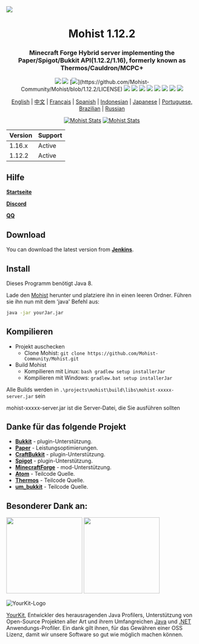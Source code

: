 <img src="https://i.loli.net/2020/09/06/lQscneqbV8Hptxz.png">

<div align="center">
  <h1>Mohist 1.12.2</h1>

### Minecraft Forge Hybrid server implementing the Paper/Spigot/Bukkit API(1.12.2/1.16), formerly known as Thermos/Cauldron/MCPC+

[![](https://img.shields.io/jenkins/build?jobUrl=https%3A%2F%2Fci.codemc.io%2Fjob%2FMohist-Community%2Fjob%2FMohist-1.12.2)](https://ci.codemc.io/job/Mohist-Community/job/Mohist-1.12.2)
[![](https://img.shields.io/github/stars/Mohist-Community/Mohist.svg?label=Stars&logo=github)](https://github.com/Mohist-Community/Mohist/stargazers)
[![](https://img.shields.io/github/license/Mohist-Community/Mohist?)](https://github.com/Mohist-Community/Mohist/blob/1.12.2/LICENSE)
[![](https://img.shields.io/badge/Forge-1.12.2--14.23.5.2855-brightgreen.svg?colorB=26303d&logo=Conda-Forge)](http://files.minecraftforge.net/maven/net/minecraftforge/forge/index_1.12.2.html)
[![](https://img.shields.io/badge/Paper-1.12.2-brightgreen.svg?colorB=DC3340)](https://papermc.io/downloads#Paper-1.12)
[![](https://img.shields.io/badge/AdoptOpenJDK-8u252-brightgreen.svg?colorB=469C00&logo=java)](https://adoptopenjdk.net/?variant=openjdk8&jvmVariant=hotspot)
[![](https://img.shields.io/badge/Gradle-4.10.3-brightgreen.svg?colorB=469C00&logo=gradle)](https://docs.gradle.org/4.10.3/release-notes.html)
[![](https://img.shields.io/bstats/servers/6762?label=bStats)](https://bstats.org/plugin/server-implementation/Mohist/6762)
[![](https://badges.crowdin.net/mohist/localized.svg)](https://crowdin.com/project/mohist)
[![](https://img.shields.io/discord/311256119005937665.svg?color=%237289da&label=Discord&logo=discord&logoColor=%237289da)](https://discord.gg/ZgXjHGd)
[![](https://img.shields.io/badge/Patreon-Support-orange.svg?logo=Patreon)](https://www.patreon.com/mohist)

<a href="https://github.com/Mohist-Community/Mohist/blob/1.12.2/readme/README.md">English</a> | <a href="https://github.com/Mohist-Community/Mohist/blob/1.12.2/readme/README-zh.md">中文</a> | <a href="https://github.com/Mohist-Community/Mohist/blob/1.12.2/readme/README-fr.md">Français</a> | <a href="https://github.com/Mohist-Community/Mohist/blob/1.12.2/readme/README-es.md">Spanish</a> | <a href="https://github.com/Mohist-Community/Mohist/blob/1.12.2/readme/README-in.md">Indonesian</a> | <a href="https://github.com/Mohist-Community/Mohist/blob/1.12.2/readme/README-jp.md">Japanese</a> | <a href="https://github.com/Mohist-Community/Mohist/blob/1.12.2/readme/README-pt-BR.md">Portuguese, Brazilian</a> | <a href="https://github.com/Mohist-Community/Mohist/blob/1.12.2/readme/README-ru.md">Russian</a>

[![Mohist Stats](https://bstats.org/signatures/server-implementation/Mohist.svg)](https://bstats.org/plugin/server-implementation/Mohist/6762)
[![Mohist Stats](https://bstats.org/signatures/bukkit/Mohist.svg)](https://bstats.org/plugin/bukkit/Mohist/3939)
</div>

| Version  | Support |
| ------------- | ------------- |
| 1.16.x  | Active  |
| 1.12.2  | Active  |
      
Hilfe
------
   [**Startseite**](https://mohist.red/)
   
   [**Discord**](https://discord.gg/ZgXjHGd)
   
   [**QQ**](https://jq.qq.com/?_wv=1027&k=5YIRYnH)  
   
Download
------

You can download the latest version from [**Jenkins**](https://ci.codemc.org/job/Mohist-Community/job/Mohist-1.12.2/).

Install
------
Dieses Programm benötigt Java 8.

Lade den [Mohist](https://ci.codemc.org/job/Mohist-Community/job/Mohist-1.12.2/) herunter und platziere ihn in einen leeren Ordner. Führen sie ihn nun mit dem 'java' Befehl aus:

```bash
java -jar yourJar.jar
```

Kompilieren
------
* Projekt auschecken
  * Clone Mohist:
  `git clone https://github.com/Mohist-Community/Mohist.git`
* Build Mohist
  * Kompilieren mit Linux:
  `bash gradlew setup installerJar`
  * Kompilieren mit Windows:
  `gradlew.bat setup installerJar`

Alle Builds werden in `.\projects\mohist\build\libs\mohist-xxxxx-server.jar` sein

mohist-xxxxx-server.jar ist die Server-Datei, die Sie ausführen sollten

Danke für das folgende Projekt
------
* [**Bukkit**](https://hub.spigotmc.org/stash/scm/spigot/bukkit.git) - plugin-Unterstützung.
* [**Paper**](https://github.com/PaperMC/Paper.git) - Leistungsoptimierungen.
* [**CraftBukkit**](https://hub.spigotmc.org/stash/scm/spigot/craftbukkit.git) - plugin-Unterstützung.
* [**Spigot**](https://hub.spigotmc.org/stash/scm/spigot/spigot.git) - plugin-Unterstützung.
* [**MinecraftForge**](https://github.com/MinecraftForge/MinecraftForge.git) - mod-Unterstützung.
* [**Atom**](https://gitlab.com/divinecode/atom/Atom.git) - Teilcode Quelle.
* [**Thermos**](https://github.com/CyberdyneCC/Thermos.git) - Teilcode Quelle.
* [**um_bukkit**](https://github.com/TechCatOther/um_bukkit.git) - Teilcode Quelle.

Besonderer Dank an:
-------------
<a href="https://serverjars.com/"><img src="https://serverjars.com/assets/img/logo_white.svg" width="200"></a>
<a href="https://ci.codemc.io/"><img src="https://i.loli.net/2020/03/11/YNicj3PLkU5BZJT.png" width="200"></a>

![YourKit-Logo](https://www.yourkit.com/images/yklogo.png)

[YourKit](http://www.yourkit.com/), Entwickler des herausragenden Java Profilers, Unterstützung von Open-Source Projekten aller Art und ihrem Umfangreichen [Java](https://www.yourkit.com/java/profiler/index.jsp) und [.NET](https://www.yourkit.com/.net/profiler/index.jsp) Anwendungs-Profiler. Ein dank gilt ihnen, für das Gewähren einer OSS Lizenz, damit wir unsere Software so gut wie möglich machen können.